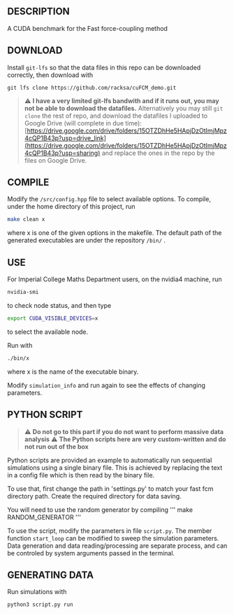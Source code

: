## DESCRIPTION

A CUDA benchmark for the Fast force-coupling method

## DOWNLOAD
Install `git-lfs` so that the data files in this repo can be downloaded correctly, then download with
```
git lfs clone https://github.com/racksa/cuFCM_demo.git
```
> :warning: **I have a very limited git-lfs bandwith and if it runs out, you may not be able to download the datafiles.**
Alternatively you may still `git clone` the rest of repo, and download the datafiles I uploaded to Google Drive (will complete in due time):
> [https://drive.google.com/drive/folders/15OTZDhHe5HApjDzOtImjMpz4cQP1B43p?usp=drive_link](https://drive.google.com/drive/folders/15OTZDhHe5HApjDzOtImjMpz4cQP1B43p?usp=sharing)
and replace the ones in the repo by the files on Google Drive.

## COMPILE
Modify the `/src/config.hpp` file to select available options. To compile, under the home directory of this project, run
```bash
make clean x
```
where x is one of the given options in the makefile. The default path of the generated executables are under the repository `/bin/` .

## USE
For Imperial College Maths Department users, on the nvidia4 machine, run

```bash
nvidia-smi
```
to check node status, and then type

```bash
export CUDA_VISIBLE_DEVICES=x
```

to select the available node. 

Run with

```bash
./bin/x
```
where x is the name of the executable binary.

Modify `simulation_info` and run again to see the effects of changing parameters.


## PYTHON SCRIPT
> :warning: **Do not go to this part if you do not want to perform massive data analysis**
> :warning: **The Python scripts here are very custom-written and do not run out of the box**

Python scripts are provided an example to automatically run sequential simulations using a single binary file. This is achieved by replacing the text in a config file which is then read by the binary file.

To use that, first change the path in 'settings.py' to match your fast fcm directory path. Create the required directory for data saving. 

You will need to use the random generator by compiling
''' make RANDOM_GENERATOR
'''

To use the script, modify the parameters in file `script.py`. The member function `start_loop` can be modified to sweep the simulation parameters. Data generation and data reading/processing are separate process, and can be controled by system arguments passed in the terminal.


## GENERATING DATA
Run simulations with
```bash
python3 script.py run
```
